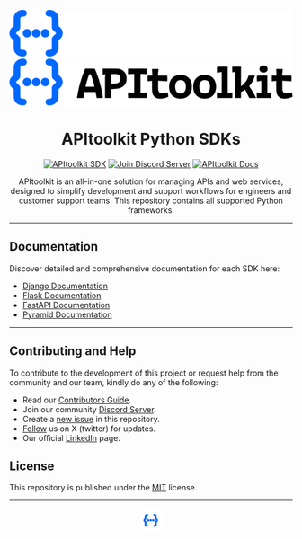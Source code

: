 <div align="center">

![APItoolkit's Logo](https://github.com/apitoolkit/.github/blob/main/images/logo-white.svg?raw=true#gh-dark-mode-only)
![APItoolkit's Logo](https://github.com/apitoolkit/.github/blob/main/images/logo-black.svg?raw=true#gh-light-mode-only)

# APItoolkit Python SDKs

[![APItoolkit SDK](https://img.shields.io/badge/APItoolkit-SDK-0068ff?logo=python)](https://github.com/topics/apitoolkit-sdk) [![Join Discord Server](https://img.shields.io/badge/Chat-Discord-7289da)](https://apitoolkit.io/discord?utm_campaign=devrel&utm_medium=github&utm_source=sdks_readme) [![APItoolkit Docs](https://img.shields.io/badge/Read-Docs-0068ff)](https://apitoolkit.io/docs/sdks/python?utm_campaign=devrel&utm_medium=github&utm_source=sdks_readme)

APItoolkit is an all-in-one solution for managing APIs and web services, designed to simplify development and support workflows for engineers and customer support teams. This repository contains all supported Python frameworks.

</div>

---

## Documentation

Discover detailed and comprehensive documentation for each SDK here:

- [Django Documentation](https://apitoolkit.io/docs/sdks/python/django?utm_campaign=devrel&utm_medium=github&utm_source=sdks_readme)
- [Flask Documentation](https://apitoolkit.io/docs/sdks/python/flask?utm_campaign=devrel&utm_medium=github&utm_source=sdks_readme)
- [FastAPI Documentation](https://apitoolkit.io/docs/sdks/python/fastapi?utm_campaign=devrel&utm_medium=github&utm_source=sdks_readme)
- [Pyramid Documentation](https://apitoolkit.io/docs/sdks/python/pyramid?utm_campaign=devrel&utm_medium=github&utm_source=sdks_readme)

---
## Contributing and Help

To contribute to the development of this project or request help from the community and our team, kindly do any of the following:
- Read our [Contributors Guide](https://github.com/apitoolkit/.github/blob/main/CONTRIBUTING.md).
- Join our community [Discord Server](https://discord.gg/dEB6EjQnKB).
- Create a [new issue](https://github.com/apitoolkit/apitoolkit-landing/issues/new/choose) in this repository.  
- [Follow](https://x.com/APItoolkitHQ) us on X (twitter) for updates.  
- Our official [LinkedIn](https://www.linkedin.com/company/apitoolkit) page.

## License

This repository is published under the [MIT](LICENSE) license.

---

<div align="center">
    
<a href="https://apitoolkit.io?utm_source=github-sdks" target="_blank" rel="noopener noreferrer"><img src="https://github.com/apitoolkit/.github/blob/main/images/icon.png?raw=true" width="40" /></a>

</div>
